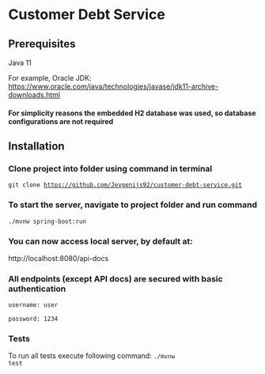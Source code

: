 # Customer Debt Service

## Prerequisites
Java 11

For example, Oracle JDK:
https://www.oracle.com/java/technologies/javase/jdk11-archive-downloads.html

#### For simplicity reasons the embedded H2 database was used, so database configurations are not required

## Installation
### Clone project into folder using command in terminal
<code>git clone https://github.com/Jevgenijs92/customer-debt-service.git </code>

### To start the server, navigate to project folder and run command
<code>./mvnw spring-boot:run </code>

### You can now access local server, by default at:
http://localhost:8080/api-docs

### All endpoints (except API docs) are secured with basic authentication
<code>username: user </code>

<code>password: 1234 </code>

### Tests
To run all tests execute following command: 
<code>./mvnw test</code>






